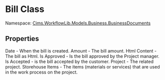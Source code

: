# Bill Class 

Namespace: [Cims.WorkflowLib.Models.Business.BusinessDocuments](Cims.WorkflowLib.Models.Business.BusinessDocuments.md)

## Properties

Date - When the bill is created.
Amount - The bill amount.
Html Content - The bill as Html.
Is Approved - Is the bill approved by the Project manager.
Is Accepted - is the bill accepted by the customer.
Project - The related project.
Storehouse Items - The items (materials or services) that are used in the work process on the project.
